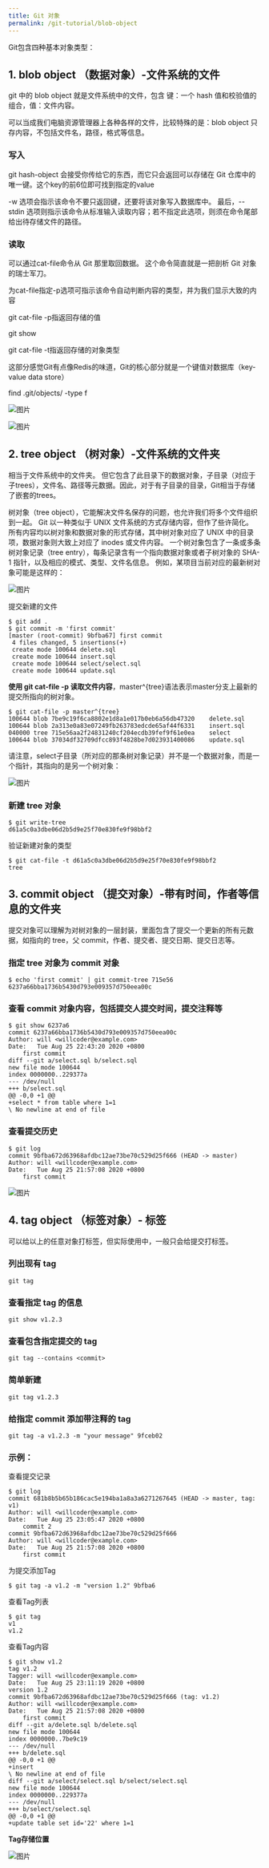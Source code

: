 ```yaml
---
title: Git 对象
permalink: /git-tutorial/blob-object
---
```


Git包含四种基本对象类型：

## 1. blob object （数据对象）-文件系统的文件

git 中的 blob object 就是文件系统中的文件，包含 键：一个 hash 值和校验值的组合，值：文件内容。

可以当成我们电脑资源管理器上各种各样的文件，比较特殊的是：blob object 只存内容，不包括文件名，路径，格式等信息。

### **写入**

git hash-object 会接受你传给它的东西，而它只会返回可以存储在 Git 仓库中的唯一键。这个key的前6位即可找到指定的value

-w 选项会指示该命令不要只返回键，还要将该对象写入数据库中。 最后，--stdin 选项则指示该命令从标准输入读取内容；若不指定此选项，则须在命令尾部给出待存储文件的路径。

### **读取**

可以通过cat-file命令从 Git 那里取回数据。 这个命令简直就是一把剖析 Git 对象的瑞士军刀。

为cat-file指定-p选项可指示该命令自动判断内容的类型，并为我们显示大致的内容

git cat-file -p指返回存储的值

git show

git cat-file -t指返回存储的对象类型

这部分感觉Git有点像Redis的味道，Git的核心部分就是一个键值对数据库（key-value data store）

find .git/objects/ -type f

![图片](./../../../.vuepress/public/images/qsECqUo3q28KIwRJ.png)

![图片](./../../../.vuepress/public/images/Zopmw5K2cxohB0Lq.png)

## 2. tree object （树对象）-文件系统的文件夹

相当于文件系统中的文件夹。 但它包含了此目录下的数据对象，子目录（对应于子trees），文件名、路径等元数据。因此，对于有子目录的目录，Git相当于存储了嵌套的trees。

树对象（tree object），它能解决文件名保存的问题，也允许我们将多个文件组织到一起。 Git 以一种类似于 UNIX 文件系统的方式存储内容，但作了些许简化。 所有内容均以树对象和数据对象的形式存储，其中树对象对应了 UNIX 中的目录项，数据对象则大致上对应了 inodes 或文件内容。 一个树对象包含了一条或多条树对象记录（tree entry），每条记录含有一个指向数据对象或者子树对象的 SHA-1 指针，以及相应的模式、类型、文件名信息。 例如，某项目当前对应的最新树对象可能是这样的：


![图片](./../../../.vuepress/public/images/ZiF5Sph5hLguanmr.png)

提交新建的文件

```shell
$ git add .
$ git commit -m 'first commit'
[master (root-commit) 9bfba67] first commit
 4 files changed, 5 insertions(+)
 create mode 100644 delete.sql
 create mode 100644 insert.sql
 create mode 100644 select/select.sql
 create mode 100644 update.sql
```
**使用 git cat-file -p 读取文件内容**，master^{tree}语法表示master分支上最新的提交所指向的树对象。

```shell
$ git cat-file -p master^{tree}
100644 blob 7be9c19f6ca8802e1d8a1e017b0eb6a56db47320    delete.sql
100644 blob 2a313e0a83e07249fb263783edcde65af44f6331    insert.sql
040000 tree 715e56aa2f24831240cf204ecdb39fef9f61e0ea    select
100644 blob 37034df32709dfcc893f4828be7d023931400086    update.sql 
```
请注意，select子目录（所对应的那条树对象记录）并不是一个数据对象，而是一个指针，其指向的是另一个树对象：

![图片](./../../../.vuepress/public/images/g45g7c0sjvHInBV8.png)

### **新建 tree 对象**

```shell
$ git write-tree
d61a5c0a3dbe06d2b5d9e25f70e830fe9f98bbf2
```
验证新建对象的类型
```shell
$ git cat-file -t d61a5c0a3dbe06d2b5d9e25f70e830fe9f98bbf2
tree
```
## 3. commit object （提交对象）-带有时间，作者等信息的文件夹

提交对象可以理解为对树对象的一层封装，里面包含了提交一个更新的所有元数据，如指向的 tree，父 commit，作者、提交者、提交日期、提交日志等。

### **指定 tree 对象为 commit 对象**

```shell
$ echo 'first commit' | git commit-tree 715e56
6237a66bba1736b5430d793e009357d750eea00c
```
### **查看 commit 对象内容**，包括提交人提交时间，提交注释等
```shell
$ git show 6237a6
commit 6237a66bba1736b5430d793e009357d750eea00c
Author: will <willcoder@example.com>
Date:   Tue Aug 25 22:43:20 2020 +0800
    first commit
diff --git a/select.sql b/select.sql
new file mode 100644
index 0000000..229377a
--- /dev/null
+++ b/select.sql
@@ -0,0 +1 @@
+select * from table where 1=1
\ No newline at end of file
```
### **查看提交历史**

```shell
$ git log
commit 9bfba672d63968afdbc12ae73be70c529d25f666 (HEAD -> master)
Author: will <willcoder@example.com>
Date:   Tue Aug 25 21:57:08 2020 +0800
    first commit
```

![图片](./../../../.vuepress/public/images/6VvpTFcnSSvZnxmA.png)



## 4. tag object （标签对象）- 标签

可以给以上的任意对象打标签，但实际使用中，一般只会给提交打标签。

### **列出现有 tag**

```shell
git tag
```
### **查看指定 tag 的信息**
```shell
git show v1.2.3
```
### **查看包含指定提交的 tag**
```shell
git tag --contains <commit>
```
### **简单新建**

```shell
git tag v1.2.3
```
### **给指定 commit 添加带注释的 tag**
```shell
git tag -a v1.2.3 -m "your message" 9fceb02
```
### **示例：**

查看提交记录

```shell
$ git log
commit 681b8b5b65b186cac5e194ba1a8a3a6271267645 (HEAD -> master, tag: v1)
Author: will <willcoder@example.com>
Date:   Tue Aug 25 23:05:47 2020 +0800
    commit 2
commit 9bfba672d63968afdbc12ae73be70c529d25f666
Author: will <willcoder@example.com>
Date:   Tue Aug 25 21:57:08 2020 +0800
    first commit
```
为提交添加Tag
```shell
$ git tag -a v1.2 -m "version 1.2" 9bfba6
```
查看Tag列表
```shell
$ git tag
v1
v1.2
```
查看Tag内容
```shell
$ git show v1.2
tag v1.2
Tagger: will <willcoder@example.com>
Date:   Tue Aug 25 23:11:19 2020 +0800
version 1.2
commit 9bfba672d63968afdbc12ae73be70c529d25f666 (tag: v1.2)
Author: will <willcoder@example.com>
Date:   Tue Aug 25 21:57:08 2020 +0800
    first commit
diff --git a/delete.sql b/delete.sql
new file mode 100644
index 0000000..7be9c19
--- /dev/null
+++ b/delete.sql
@@ -0,0 +1 @@
+insert
\ No newline at end of file
diff --git a/select/select.sql b/select/select.sql
new file mode 100644
index 0000000..229377a
--- /dev/null
+++ b/select/select.sql
@@ -0,0 +1 @@
+update table set id='22' where 1=1
```
**Tag存储位置**

![图片](./../../../.vuepress/public/images/muXdmBdgRZlIpPtt.png)